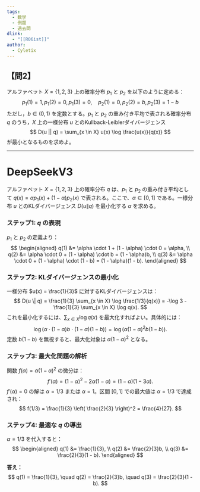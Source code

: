 ```yaml
---
tags:
  - 数学
  - 例题
  - 過去問
dlink:
  - "[[R06ist]]"
author:
  - Cyletix
---
```

## 【問2】  
アルファベット $X = \{1, 2, 3\}$ 上の確率分布 $p_1$ と $p_2$ を以下のように定める：  
$$
p_1(1) = 1, \, p_1(2) = 0, \, p_1(3) = 0, \quad p_2(1) = 0, \, p_2(2) = b, \, p_2(3) = 1 - b
$$
ただし，$b \in (0, 1)$ を定数とする。$p_1$ と $p_2$ の重み付き平均で表される確率分布 $q$ のうち，$X$ 上の一様分布 $u$ とのKullback-Leiblerダイバージェンス  
$$
D(u || q) = \sum_{x \in X} u(x) \log \frac{u(x)}{q(x)}
$$
が最小となるものを求めよ。

---
# DeepSeekV3
アルファベット $X = \{1, 2, 3\}$ 上の確率分布 $q$ は、$p_1$ と $p_2$ の重み付き平均として $q(x) = \alpha p_1(x) + (1 - \alpha) p_2(x)$ で表される。ここで、$\alpha \in [0, 1]$ である。一様分布 $u$ とのKLダイバージェンス $D(u \| q)$ を最小化する $\alpha$ を求める。

### ステップ1: $q$ の表現
$p_1$ と $p_2$ の定義より：
$$
\begin{aligned}
q(1) &= \alpha \cdot 1 + (1 - \alpha) \cdot 0 = \alpha, \\
q(2) &= \alpha \cdot 0 + (1 - \alpha) \cdot b = (1 - \alpha)b, \\
q(3) &= \alpha \cdot 0 + (1 - \alpha) \cdot (1 - b) = (1 - \alpha)(1 - b).
\end{aligned}
$$

### ステップ2: KLダイバージェンスの最小化
一様分布 $u(x) = \frac{1}{3}$ に対するKLダイバージェンスは：
$$
D(u \| q) = \frac{1}{3} \sum_{x \in X} \log \frac{1/3}{q(x)} = -\log 3 - \frac{1}{3} \sum_{x \in X} \log q(x).
$$
これを最小化するには、$\sum_{x \in X} \log q(x)$ を最大化すればよい。具体的には：
$$
\log \left( \alpha \cdot (1 - \alpha)b \cdot (1 - \alpha)(1 - b) \right) = \log \left( \alpha (1 - \alpha)^2 b(1 - b) \right).
$$
定数 $b(1 - b)$ を無視すると、最大化対象は $\alpha (1 - \alpha)^2$ となる。

### ステップ3: 最大化問題の解析
関数 $f(\alpha) = \alpha (1 - \alpha)^2$ の微分は：
$$
f'(\alpha) = (1 - \alpha)^2 - 2\alpha(1 - \alpha) = (1 - \alpha)(1 - 3\alpha).
$$
$f'(\alpha) = 0$ の解は $\alpha = 1/3$ または $\alpha = 1$。区間 $[0, 1]$ での最大値は $\alpha = 1/3$ で達成され：
$$
f(1/3) = \frac{1}{3} \left( \frac{2}{3} \right)^2 = \frac{4}{27}.
$$

### ステップ4: 最適な $q$ の導出
$\alpha = 1/3$ を代入すると：
$$
\begin{aligned}
q(1) &= \frac{1}{3}, \\
q(2) &= \frac{2}{3}b, \\
q(3) &= \frac{2}{3}(1 - b).
\end{aligned}
$$

**答え：**
$$
q(1) = \frac{1}{3}, \quad q(2) = \frac{2}{3}b, \quad q(3) = \frac{2}{3}(1 - b).
$$